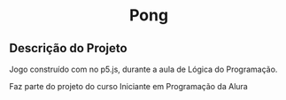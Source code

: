  <h1 align="center">Pong</h1>
<h2>Descrição do Projeto</h2>

<p>Jogo construído com no p5.js, durante a aula de Lógica do Programação.

Faz parte do projeto do curso Iniciante em Programação da Alura
 </p>


